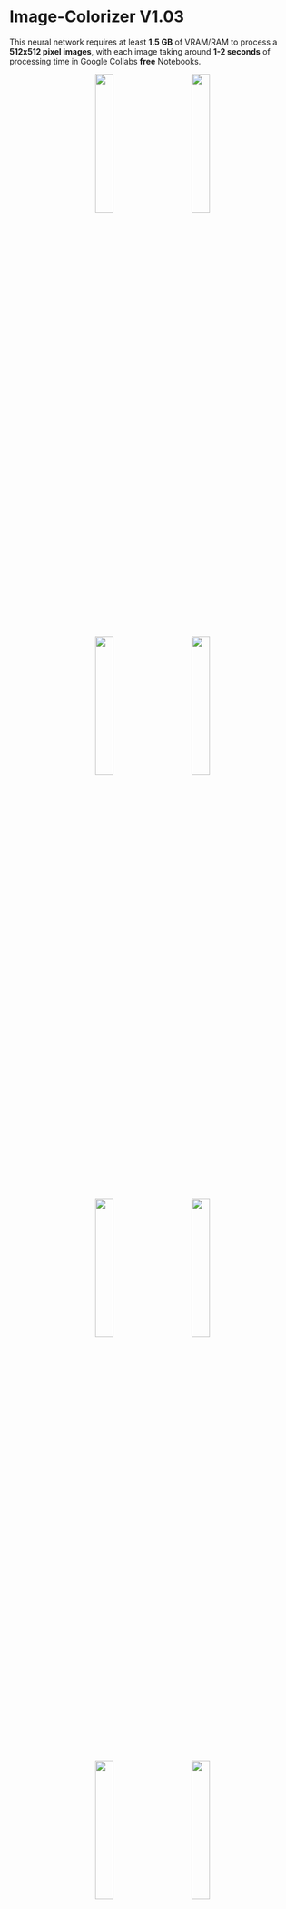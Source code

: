 # Image-Colorizer V1.03

This neural network requires at least **1.5 GB** of VRAM/RAM to process a **512x512 pixel images**, with each image taking around **1-2 seconds** of processing time in Google Collabs **free** Notebooks.


<p float="left" align="middle"> 
  <img src="https://cdn.discordapp.com/attachments/997620797826945045/1039617766518431784/unknown.png" width="25%" hspace="20"/>
  <img src="https://cdn.discordapp.com/attachments/997620797826945045/1039617784797204520/unknown.png" width="25%" hspace="20"/> 
</p>

<p float="left" align="middle"> 
  <img src="https://media.discordapp.net/attachments/997620797826945045/1039617575220420608/unknown.png" width="25%" hspace="20"/>
  <img src="https://media.discordapp.net/attachments/997620797826945045/1039617591368491028/unknown.png" width="25%" hspace="20"/> 
</p>

<p float="left" align="middle"> 
  <img src="https://cdn.discordapp.com/attachments/997620797826945045/1039617512112926740/unknown.png" width="25%" hspace="20"/>
  <img src="https://cdn.discordapp.com/attachments/997620797826945045/1039617525912174653/unknown.png" width="25%" hspace="20"/> 
</p>

<p float="left" align="middle"> 
  <img src="https://media.discordapp.net/attachments/997620797826945045/1039617459436650628/unknown.png" width="25%" hspace="20"/>
  <img src="https://cdn.discordapp.com/attachments/997620797826945045/1039617475140128768/unknown.png" width="25%" hspace="20"/> 
</p>

<p float="left" align="middle"> 
  <img src="https://cdn.discordapp.com/attachments/997620797826945045/1039617100433588264/unknown.png" width="25%" hspace="20"/>
  <img src="https://cdn.discordapp.com/attachments/997620797826945045/1039617131874103326/unknown.png" width="25%" hspace="20"/> 
</p>

<p float="left" align="middle"> 
  <img src="https://cdn.discordapp.com/attachments/997620797826945045/1039617042493472880/unknown.png" width="25%" hspace="20"/>
  <img src="https://cdn.discordapp.com/attachments/997620797826945045/1039617055873302598/unknown.png" width="25%" hspace="20"/> 
</p>

<p float="left" align="middle"> 
  <img src="https://cdn.discordapp.com/attachments/997620797826945045/1039613391372816414/unknown.png" width="25%" hspace="20"/>
  <img src="https://cdn.discordapp.com/attachments/997620797826945045/1039613405495038064/unknown.png" width="25%" hspace="20"/> 
</p>

<p float="left" align="middle"> 
  <img src="https://cdn.discordapp.com/attachments/997620797826945045/1039616658257490030/unknown.png" width="25%" hspace="20"/>
  <img src="https://cdn.discordapp.com/attachments/997620797826945045/1039616673168240651/unknown.png" width="25%" hspace="20"/> 
</p>

<p float="left" align="middle"> 
  <img src="https://cdn.discordapp.com/attachments/997620797826945045/1039620562244349972/unknown.png" width="25%" hspace="20"/>
  <img src="https://cdn.discordapp.com/attachments/997620797826945045/1039620598818668565/unknown.png" width="25%" hspace="20"/> 
</p>

<p float="left" align="middle"> 
  <img src="https://cdn.discordapp.com/attachments/997620797826945045/1039620884907954206/unknown.png" width="25%" hspace="20"/>
  <img src="https://cdn.discordapp.com/attachments/997620797826945045/1039620903048323102/unknown.png" width="25%" hspace="20"/> 
</p>
